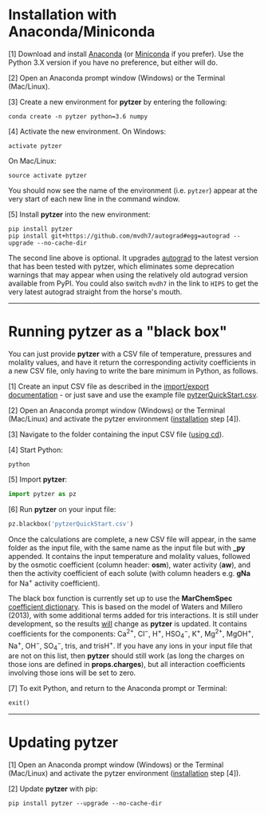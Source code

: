 # Installation with Anaconda/Miniconda

[1] Download and install [Anaconda](https://www.anaconda.com/distribution/) (or [Miniconda](https://conda.io/en/latest/miniconda.html) if you prefer). Use the Python 3.X version if you have no preference, but either will do.

[2] Open an Anaconda prompt window (Windows) or the Terminal (Mac/Linux).

[3] Create a new environment for **pytzer** by entering the following:

```shell
conda create -n pytzer python=3.6 numpy
```

[4] Activate the new environment. On Windows:

```shell
activate pytzer
```

On Mac/Linux:

```shell
source activate pytzer
```

You should now see the name of the environment (i.e. `pytzer`) appear at the very start of each new line in the command window.

[5] Install **pytzer** into the new environment:

```shell
pip install pytzer
pip install git+https://github.com/mvdh7/autograd#egg=autograd --upgrade --no-cache-dir
```

The second line above is optional. It upgrades [autograd](https://github.com/HIPS/autograd) to the latest version that has been tested with pytzer, which eliminates some deprecation warnings that may appear when using the relatively old autograd version available from PyPI. You could also switch `mvdh7` in the link to `HIPS` to get the very latest autograd straight from the horse's mouth.

<hr />

# Running pytzer as a "black box"

You can just provide **pytzer** with a CSV file of temperature, pressures and molality values, and have it return the corresponding activity coefficients in a new CSV file, only having to write the bare minimum in Python, as follows.

[1] Create an input CSV file as described in the [import/export documentation](../modules/io/#pytzeriogetmols) - or just save and use the example file [pytzerQuickStart.csv](https://raw.githubusercontent.com/mvdh7/pytzer/master/testfiles/pytzerQuickStart.csv).

[2] Open an Anaconda prompt window (Windows) or the Terminal (Mac/Linux) and activate the pytzer environment ([installation](#installation-with-anacondaminiconda) step [4]).

[3] Navigate to the folder containing the input CSV file ([using cd](https://en.wikipedia.org/wiki/Cd_(command))).

[4] Start Python:

```shell
python
```

[5] Import **pytzer**:

```python
import pytzer as pz
```

[6] Run **pytzer** on your input file:

```python
pz.blackbox('pytzerQuickStart.csv')
```

Once the calculations are complete, a new CSV file will appear, in the same folder as the input file, with the same name as the input file but with **\_py** appended. It contains the input temperature and molality values, followed by the osmotic coefficient (column header: **osm**), water activity (**aw**), and then the activity coefficient of each solute (with column headers e.g. **gNa** for Na<sup>+</sup> activity coefficient).

The black box function is currently set up to use the **MarChemSpec** [coefficient dictionary](../modules/cfdicts). This is based on the model of Waters and Millero (2013), with some additional terms added for tris interactions. It is still under development, so the results <u>will</u> change as **pytzer** is updated. It contains coefficients for the components: Ca<sup>2+</sup>, Cl<sup>−</sup>, H<sup>+</sup>, HSO<sub>4</sub><sup>−</sup>, K<sup>+</sup>, Mg<sup>2+</sup>, MgOH<sup>+</sup>, Na<sup>+</sup>, OH<sup>−</sup>, SO<sub>4</sub><sup>−</sup>, tris, and trisH<sup>+</sup>. If you have any ions in your input file that are not on this list, then **pytzer** should still work (as long the charges on those ions are defined in **props.charges**), but all interaction coefficients involving those ions will be set to zero.

[7] To exit Python, and return to the Anaconda prompt or Terminal:

```python
exit()
```

<hr />

# Updating pytzer

[1] Open an Anaconda prompt window (Windows) or the Terminal (Mac/Linux) and activate the pytzer environment ([installation](#installation-with-anacondaminiconda) step [4]).

[2] Update **pytzer** with pip:

```shell
pip install pytzer --upgrade --no-cache-dir
```
